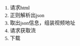<span  style="font-family: Simsun,serif; font-size: 17px; ">

1. 请求html
2. 正则解析出json
3. 取出json信息，组装视频地址
4. 请求获取流
5. 下载

</span>